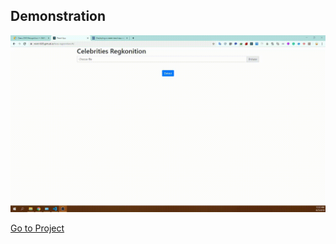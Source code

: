 ## Demonstration

![picture](./face-reg.gif)

[Go to Project](https://minh1609.github.io/face-regconition/)
